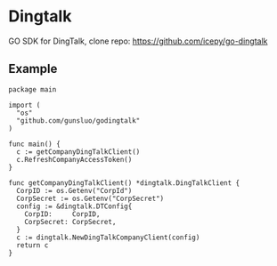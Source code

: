# Dingtalk
GO SDK for DingTalk, clone repo: https://github.com/icepy/go-dingtalk

## Example
```
package main

import (
  "os"
  "github.com/gunsluo/godingtalk"
)

func main() {
  c := getCompanyDingTalkClient()
  c.RefreshCompanyAccessToken()
}

func getCompanyDingTalkClient() *dingtalk.DingTalkClient {
  CorpID := os.Getenv("CorpId")
  CorpSecret := os.Getenv("CorpSecret")
  config := &dingtalk.DTConfig{
    CorpID:     CorpID,
    CorpSecret: CorpSecret,
  }
  c := dingtalk.NewDingTalkCompanyClient(config)
  return c
}
```
